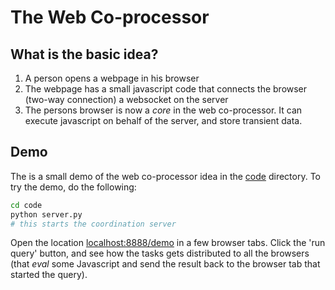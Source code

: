 # The Web Co-processor

## What is the basic idea?

1. A person opens a webpage in his browser
2. The webpage has a small javascript code that connects the browser (two-way connection) a websocket on the server
3. The persons browser is now a *core* in the web co-processor. It can execute javascript on behalf of the server, and store transient data.

## Demo

The is a small demo of the web co-processor idea in the [code](./code) directory. To try the demo, do the following:

```bash
cd code
python server.py
# this starts the coordination server
```

Open the location [localhost:8888/demo](http://localhost:8888/demo) in a few browser tabs. Click the 'run query' button, and see how the tasks gets distributed to all the browsers (that *eval* some Javascript and send the result back to the browser tab that started the query).

